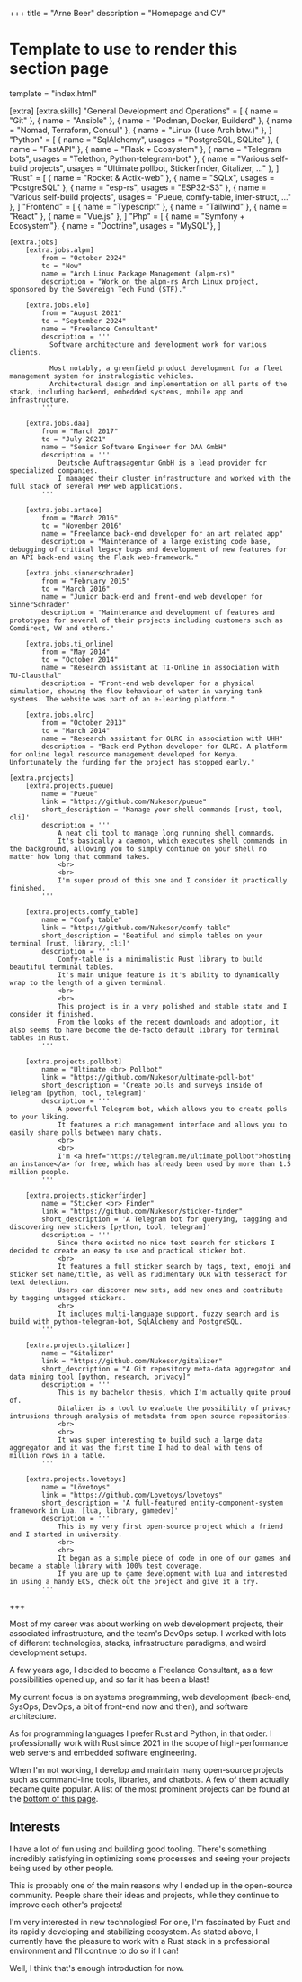 +++
title = "Arne Beer"
description = "Homepage and CV"

# Template to use to render this section page
template = "index.html"

[extra]
    [extra.skills]
        "General Development and Operations" = [
            { name = "Git" },
            { name = "Ansible" },
            { name = "Podman, Docker, Builderd" },
            { name = "Nomad, Terraform, Consul" },
            { name = "Linux (I use Arch btw.)" },
        ]
        "Python" = [
            { name = "SqlAlchemy", usages = "PostgreSQL, SQLite" },
            { name = "FastAPI" },
            { name = "Flask + Ecosystem" },
            { name = "Telegram bots", usages = "Telethon, Python-telegram-bot" },
            { name = "Various self-build projects", usages = "Ultimate pollbot, Stickerfinder, Gitalizer, ..." },
        ]
        "Rust" = [
            { name = "Rocket & Actix-web" },
            { name = "SQLx", usages = "PostgreSQL" },
            { name = "esp-rs", usages = "ESP32-S3" },
            { name = "Various self-build projects", usages = "Pueue, comfy-table, inter-struct, ..." },
        ]
        "Frontend" = [
            { name = "Typescript" },
            { name = "Tailwind" },
            { name = "React" },
            { name = "Vue.js" },
        ]
        "Php" = [
            { name = "Symfony + Ecosystem"},
            { name = "Doctrine", usages = "MySQL"},
        ]

    [extra.jobs]
        [extra.jobs.alpm]
            from = "October 2024"
            to = "Now"
            name = "Arch Linux Package Management (alpm-rs)"
            description = "Work on the alpm-rs Arch Linux project, sponsored by the Sovereign Tech Fund (STF)."

        [extra.jobs.elo]
            from = "August 2021"
            to = "September 2024"
            name = "Freelance Consultant"
            description = '''
              Software architecture and development work for various clients.

              Most notably, a greenfield product development for a fleet management system for instralogistic vehicles.
              Architectural design and implementation on all parts of the stack, including backend, embedded systems, mobile app and infrastructure.
            '''

        [extra.jobs.daa]
            from = "March 2017"
            to = "July 2021"
            name = "Senior Software Engineer for DAA GmbH"
            description = '''
                Deutsche Auftragsagentur GmbH is a lead provider for specialized companies.
                I managed their cluster infrastructure and worked with the full stack of several PHP web applications.
            '''

        [extra.jobs.artace]
            from = "March 2016"
            to = "November 2016"
            name = "Freelance back-end developer for an art related app"
            description = "Maintenance of a large existing code base, debugging of critical legacy bugs and development of new features for an API back-end using the Flask web-framework."

        [extra.jobs.sinnerschrader]
            from = "February 2015"
            to = "March 2016"
            name = "Junior back-end and front-end web developer for SinnerSchrader"
            description = "Maintenance and development of features and prototypes for several of their projects including customers such as Comdirect, VW and others."

        [extra.jobs.ti_online]
            from = "May 2014"
            to = "October 2014"
            name = "Research assistant at TI-Online in association with TU-Clausthal"
            description = "Front-end web developer for a physical simulation, showing the flow behaviour of water in varying tank systems. The website was part of an e-learing platform."

        [extra.jobs.olrc]
            from = "October 2013"
            to = "March 2014"
            name = "Research assistant for OLRC in association with UHH"
            description = "Back-end Python developer for OLRC. A platform for online legal resource management developed for Kenya. Unfortunately the funding for the project has stopped early."

    [extra.projects]
        [extra.projects.pueue]
            name = "Pueue"
            link = "https://github.com/Nukesor/pueue"
            short_description = 'Manage your shell commands [rust, tool, cli]'
            description = '''
                A neat cli tool to manage long running shell commands.
                It's basically a daemon, which executes shell commands in the background, allowing you to simply continue on your shell no matter how long that command takes.
                <br>
                <br>
                I'm super proud of this one and I consider it practically finished.
            '''

        [extra.projects.comfy_table]
            name = "Comfy table"
            link = "https://github.com/Nukesor/comfy-table"
            short_description = 'Beatiful and simple tables on your terminal [rust, library, cli]'
            description = '''
                Comfy-table is a minimalistic Rust library to build beautiful terminal tables.
                It's main unique feature is it's ability to dynamically wrap to the length of a given terminal.
                <br>
                <br>
                This project is in a very polished and stable state and I consider it finished.
                From the looks of the recent downloads and adoption, it also seems to have become the de-facto default library for terminal tables in Rust.
            '''

        [extra.projects.pollbot]
            name = "Ultimate <br> Pollbot"
            link = "https://github.com/Nukesor/ultimate-poll-bot"
            short_description = 'Create polls and surveys inside of Telegram [python, tool, telegram]'
            description = '''
                A powerful Telegram bot, which allows you to create polls to your liking.
                It features a rich management interface and allows you to easily share polls between many chats.
                <br>
                <br>
                I'm <a href="https://telegram.me/ultimate_pollbot">hosting an instance</a> for free, which has already been used by more than 1.5 million people.
            '''

        [extra.projects.stickerfinder]
            name = "Sticker <br> Finder"
            link = "https://github.com/Nukesor/sticker-finder"
            short_description = 'A Telegram bot for querying, tagging and discovering new stickers [python, tool, telegram]'
            description = '''
                Since there existed no nice text search for stickers I decided to create an easy to use and practical sticker bot.
                <br>
                It features a full sticker search by tags, text, emoji and sticker set name/title, as well as rudimentary OCR with tesseract for text detection.
                Users can discover new sets, add new ones and contribute by tagging untagged stickers.
                <br>
                It includes multi-language support, fuzzy search and is build with python-telegram-bot, SqlAlchemy and PostgreSQL.
            '''

        [extra.projects.gitalizer]
            name = "Gitalizer"
            link = "https://github.com/Nukesor/gitalizer"
            short_description = "A Git repository meta-data aggregator and data mining tool [python, research, privacy]"
            description = '''
                This is my bachelor thesis, which I'm actually quite proud of.
                Gitalizer is a tool to evaluate the possibility of privacy intrusions through analysis of metadata from open source repositories.
                <br>
                <br>
                It was super interesting to build such a large data aggregator and it was the first time I had to deal with tens of million rows in a table.
            '''

        [extra.projects.lovetoys]
            name = "Lövetoys"
            link = "https://github.com/Lovetoys/lovetoys"
            short_description = 'A full-featured entity-component-system framework in Lua. [lua, library, gamedev]'
            description = '''
                This is my very first open-source project which a friend and I started in university.
                <br>
                <br>
                It began as a simple piece of code in one of our games and became a stable library with 100% test coverage.
                If you are up to game development with Lua and interested in using a handy ECS, check out the project and give it a try.
            '''
+++

Most of my career was about working on web development projects, their associated infrastructure, and the team's DevOps setup.
I worked with lots of different technologies, stacks, infrastructure paradigms, and weird development setups.

A few years ago, I decided to become a Freelance Consultant, as a few possibilities opened up, and so far it has been a blast!

My current focus is on systems programming, web development (back-end, SysOps, DevOps, a bit of front-end now and then), and software architecture.

As for programming languages I prefer Rust and Python, in that order.
I professionally work with Rust since 2021 in the scope of high-performance web servers and embedded software engineering.

When I'm not working, I develop and maintain many open-source projects such as command-line tools, libraries, and chatbots.
A few of them actually became quite popular. A list of the most prominent projects can be found at the <a href="#personal-projects">bottom of this page</a>.

<h2>Interests</h2>

I have a lot of fun using and building good tooling.
There's something incredibly satisfying in optimizing some processes and seeing your projects being used by other people.

This is probably one of the main reasons why I ended up in the open-source community.
People share their ideas and projects, while they continue to improve each other's projects!

I'm very interested in new technologies!
For one, I'm fascinated by Rust and its rapidly developing and stabilizing ecosystem.
As stated above, I currently have the pleasure to work with a Rust stack in a professional environment and I'll continue to do so if I can!

Well, I think that's enough introduction for now.
